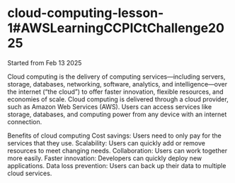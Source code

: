 # cloud-computing-lesson-1#AWSLearningCCPICtChallenge2025

Started from Feb 13 2025

Cloud computing is the delivery of computing services—including servers, storage, databases, networking, software, analytics, and intelligence—over the internet (“the cloud”) to offer faster innovation, flexible resources, and economies of scale. Cloud computing is delivered through a cloud provider, such as Amazon Web Services (AWS). Users can access services like storage, databases, and computing power from any device with an internet connection. 

Benefits of cloud computing
Cost savings: Users need to only pay for the services that they use. 
Scalability: Users can quickly add or remove resources to meet changing needs. 
Collaboration: Users can work together more easily. 
Faster innovation: Developers can quickly deploy new applications. 
Data loss prevention: Users can back up their data to multiple cloud services. 

